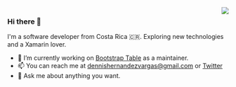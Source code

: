 <img align="right" src="https://github-readme-stats.vercel.app/api?username=djhvscf&show_icons=true&icon_color=805AD5&text_color=718096&bg_color=ffffff&hide_title=false" />

### Hi there 👋

I'm a software developer from Costa Rica :costa_rica:. Exploring new technologies and a Xamarin lover.

- 🔭 I’m currently working on [Bootstrap Table](https://github.com/wenzhixin/bootstrap-table) as a maintainer.
- 📫 You can reach me at dennishernandezvargas@gmail.com or [Twitter](https://twitter.com/djhvs)
- 💬 Ask me about anything you want.


<!--
**djhvscf/djhvscf** is a ✨ _special_ ✨ repository because its `README.md` (this file) appears on your GitHub profile.

Here are some ideas to get you started:

- 🔭 I’m currently working on ...
- 🌱 I’m currently learning ...
- 👯 I’m looking to collaborate on ...
- 🤔 I’m looking for help with ...
- 💬 Ask me about ...
- 📫 How to reach me: ...
- 😄 Pronouns: ...
- ⚡ Fun fact: ...
-->
